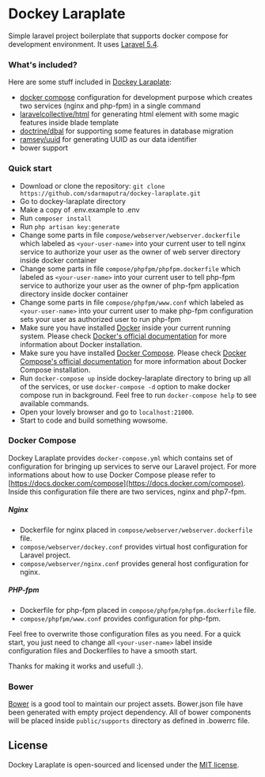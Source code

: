 
# Dockey Laraplate

Simple laravel project boilerplate that supports docker compose for development environment. It uses [Laravel 5.4](https://laravel.com/docs/5.4).

### What's included?

Here are some stuff included in [Dockey Laraplate](https://github.com/sdarmaputra/dockey-laraplate):

- [docker compose](https://docs.docker.com/compose) configuration for development purpose which creates two services (nginx and php-fpm) in a single command
- [laravelcollective/html](https://laravelcollective.com/docs/5.3/html) for generating html element with some magic features inside blade template
- [doctrine/dbal](https://packagist.org/packages/doctrine/dbal) for supporting some features in database migration
- [ramsey/uuid](https://packagist.org/packages/ramsey/uuid) for generating UUID as our data identifier
- bower support

### Quick start

- Download or clone the repository: `git clone https://github.com/sdarmaputra/dockey-laraplate.git`
- Go to dockey-laraplate directory
- Make a copy of .env.example to .env
- Run `composer install`
- Run `php artisan key:generate`
- Change some parts in file `compose/webserver/webserver.dockerfile` which labeled as `<your-user-name>` into your current user to tell nginx service to authorize your user as the owner of web server directory inside docker container
- Change some parts in file `compose/phpfpm/phpfpm.dockerfile` which labeled as `<your-user-name>` into your current user to tell php-fpm service to authorize your user as the owner of php-fpm application directory inside docker container
- Change some parts in file `compose/phpfpm/www.conf` which labeled as `<your-user-name>` into your current user to make php-fpm configuration sets your user as authorized user to run php-fpm
- Make sure you have installed [Docker](https://docs.docker.com/engine/installation) inside your current running system. Please check [Docker's official documentation](https://docs.docker.com/engine/installation/) for more information about Docker installation.
- Make sure you have installed [Docker Compose](https://docs.docker.com/compose). Please check [Docker Compose's official documentation](https://docs.docker.com/compose/install) for more information about Docker Compose installation.
- Run `docker-compose up` inside dockey-laraplate directory to bring up all of the services, or use `docker-compose -d` option to make docker compose run in background. Feel free to run `docker-compose help` to see available commands.
- Open your lovely browser and go to `localhost:21000`.
- Start to code and build something wowsome.

### Docker Compose

Dockey Laraplate provides `docker-compose.yml` which contains set of configuration for bringing up services to serve our Laravel project. For more informations about how to use Docker Compose please refer to [https://docs.docker.com/compose](https://docs.docker.com/compose). Inside this configuration file there are two services, nginx and php7-fpm. 

##### Nginx

- Dockerfile for nginx placed in `compose/webserver/webserver.dockerfile` file.
- `compose/webserver/dockey.conf` provides virtual host configuration for Laravel project.
- `compose/webserver/nginx.conf` provides general host configuration for nginx.

##### PHP-fpm

- Dockerfile for php-fpm placed in `compose/phpfpm/phpfpm.dockerfile` file.
- `compose/phpfpm/www.conf` provides configuration for php-fpm.

Feel free to overwrite those configuration files as you need. For a quick start, you just need to change all `<your-user-name>` label inside configuration files and Dockerfiles to have a smooth start.

Thanks for making it works and usefull :).

### Bower

[Bower](https://bower.io) is a good tool to maintain our project assets. Bower.json file have been generated with empty project dependency. All of bower components will be placed inside `public/supports` directory as defined in .bowerrc file.


## License

Dockey Laraplate is open-sourced and licensed under the [MIT license](http://opensource.org/licenses/MIT).
